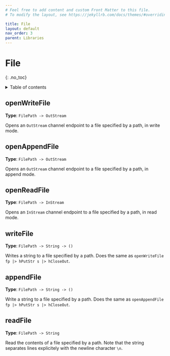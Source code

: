 ```yaml
---
# Feel free to add content and custom Front Matter to this file.
# To modify the layout, see https://jekyllrb.com/docs/themes/#overriding-theme-defaults

title: File
layout: default
nav_order: 3
parent: Libraries
---
```


# File
{: .no_toc}

<!-- collapsible TOC (check https://just-the-docs.github.io/just-the-docs/docs/navigation-structure/#top) -->
<details markdown="block">
  <summary>
    Table of contents
  </summary>
  {: .text-delta }
- TOC
{:toc}
</details>

## **openWriteFile**
**Type**: `FilePath -> OutStream`

Opens an `OutStream` channel endpoint to a file specified by a path, in write mode.


## **openAppendFile**
**Type**: `FilePath -> OutStream`

Opens an `OutStream` channel endpoint to a file specified by a path, in append mode.


## **openReadFile**
**Type**: `FilePath -> InStream`

Opens an `InStream` channel endpoint to a file specified by a path, in read mode.


## **writeFile**
**Type**: `FilePath -> String -> ()`

Writes a string to a file specified by a path. 
Does the same as `openWriteFile fp |> hPutStr s |> hCloseOut`.


## **appendFile**
**Type**: `FilePath -> String -> ()`

Write a string to a file specified by a path. 
Does the same as `openAppendFile fp |> hPutStr s |> hCloseOut`.


## **readFile**
**Type**: `FilePath -> String`

Read the contents of a file specified by a path. Note that the string separates lines 
explicitely with the newline character `\n`.


